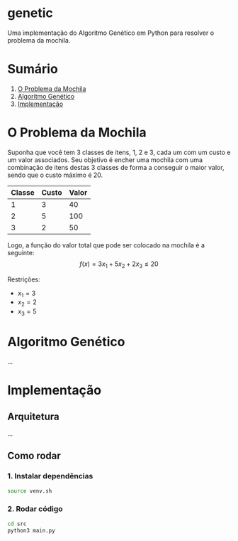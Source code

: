 # genetic
Uma implementação do Algoritmo Genético em Python para resolver o problema da mochila.

# Sumário
1. [O Problema da Mochila](#o-problema-da-mochila)
2. [Algoritmo Genético](#algoritmo-genético)
3. [Implementação](#implementação)

# O Problema da Mochila
Suponha que você tem 3 classes de itens, 1, 2 e 3, cada um com um custo e um valor associados. Seu objetivo é encher uma mochila com uma combinação de itens destas 3 classes de forma a conseguir o maior valor, sendo que o custo máximo é 20.

| Classe | Custo | Valor |
|--------|-------|-------|
|    1   |   3   |   40  |
|    2   |   5   |  100  |
|    3   |   2   |   50  |

Logo, a função do valor total que pode ser colocado na mochila é a seguinte:
$$f(x) = 3x_1+5x_2+2x_3 \leq 20$$

Restrições:
+ $`x_1 = 3 `$
+ $`x_2 = 2 `$
+ $`x_3 = 5 `$

# Algoritmo Genético
...

# Implementação
## Arquitetura
...

## Como rodar
### 1. Instalar dependências
```bash
source venv.sh
```

### 2. Rodar código
```bash
cd src
python3 main.py
```
